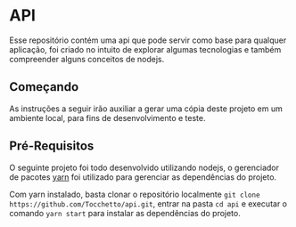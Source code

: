 # API

Esse repositório contém uma api que pode servir como base para qualquer aplicação, foi criado no intuito de explorar algumas tecnologias e também compreender alguns conceitos de nodejs.

## Começando

As instruções a seguir irão auxiliar a gerar uma cópia deste projeto em um ambiente local, para fins de desenvolvimento e teste.

## Pré-Requisitos

O seguinte projeto foi todo desenvolvido utilizando nodejs, o gerenciador de pacotes [yarn](https://yarnpkg.com/lang/en/) foi utilizado para gerenciar as dependências do projeto.

Com yarn instalado, basta clonar o repositório localmente `git clone https://github.com/Tocchetto/api.git`, entrar na pasta `cd api` e executar o comando `yarn start` para instalar as dependências do projeto.